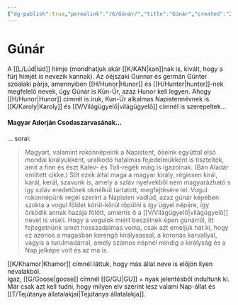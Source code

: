```yaml
---
{"dg-publish":true,"permalink":"/G/Gúnár/","title":"Gúnár","created":"2023-10-23T03:16","updated":"2024-10-25T19:10"}
---
```



# Gúnár

A [[L/Lúd\|lúd]] hímje (mondhatjuk akár [[K/KAN\|kan]]nak is, kivált, hogy a fürj hímjét is nevezik kannak). Az óéjszaki Gunnar és germán Günter szóalaki párja, amennyiben [[H/Hunor\|Hunor]] és [[H/Hunter\|hunter]]-nek megfelelő nevek, úgy Gúnár is Kún-Úr, azaz Hunor kell legyen. Ahogy [[H/Hunor\|Hunor]] címnél is íruk, Kun-Úr alkalmas Napistennévnek is. [[K/Karoly\|Karoly]] és [[V/Világügyelő\|világügyelő]] címnél is szerepeltek...

#### Magyar Adorján Csodaszarvasának...

... sorai:  
> Magyart, valamint rokonnépeink a Napistent, őseink egyúttal első mondai királyukként, uralkodó hatalmas fejedelmükként is tisztelték, amit a finn és észt Kalev- és Toll-regék máig is igazolnak. (Bán Aladár említett cikke.) Sőt ezek által maga a magyar király, régiesen királ, karál, kerál, szavunk is, amely a szláv nyelvekből nem magyarázható s így szláv eredetűnek oknélkül tartatott, megfejtésére lel. Vogul rokonnépünk regéi szerint a Napisten vadlúd, azaz gúnár képében szokta a vogul földet körül-körül röpülni s így ügyel népére, így őrködik annak hazája fölött, amiértis ő a [[V/Világügyelő\|világügyelő]] nevet is viseli. Hogy a vogulok miért beszélnek épen gúnárról, itt fejtegetnünk ismét hosszadalmas volna, csak azt emeljük hát ki, hogy ez azonos a magasban kerengő királysassal, a koronás karvallyal, vagyis a turulmadárral, amely számos népnél mindig a királyság és a Nap jelképe volt és az ma is.  

[[K/Khamor\|Khamor]] címnél láttuk, hogy más állat neve is előjön ilyen névalakból.  
Igaz, [[G/Goose\|goose]] címnél [[G/GU\|GU]] = nyak jelentésből indultunk ki.  
Már csak azt kell tudni, hogy milyen elv szerint lesz valami Nap-állat és [[T/Tejútanya állatalakjai\|Tejútanya állatalakja]].  